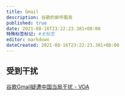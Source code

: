 ```yaml
---
title: Gmail
description: 谷歌的邮件服务
published: true
date: 2021-08-16T23:22:23.381+08:00
特殊标签标记: #无标签
editor: markdown
dateCreated: 2021-08-16T23:22:23.381+08:00
---
```


## 受到干扰

[谷歌Gmail疑遭中国当局干扰 - VOA](https://web.archive.org/web/20160414141440/http://www.voachinese.com/content/article-20110321-china-gmail-118362074/779573.html)
